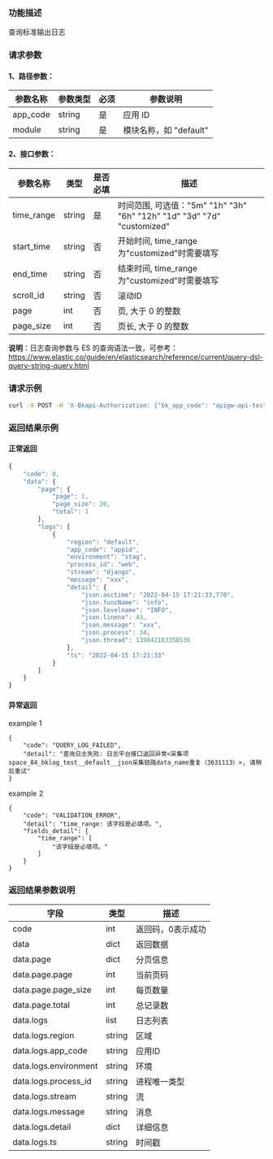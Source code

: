 ### 功能描述
查询标准输出日志

### 请求参数

#### 1、路径参数：

|   参数名称   |    参数类型  |  必须  |     参数说明     |
| ------------ | ------------ | ------ | ---------------- |
| app_code   | string | 是 | 应用 ID |
| module   | string | 是 | 模块名称，如 "default" |

#### 2、接口参数：

| 参数名称 | 类型 | 是否必填 | 描述 |
|------|------| ------ |-------------|
| time_range  | string | 是 | 时间范围, 可选值："5m" "1h" "3h" "6h" "12h" "1d" "3d" "7d" "customized"  |
| start_time  | string | 否 | 开始时间, time_range为"customized"时需要填写|
| end_time    | string | 否 | 结束时间, time_range为"customized"时需要填写 |
| scroll_id   | string | 否 | 滚动ID |
| page        | int    | 否 | 页, 大于 0 的整数 |
| page_size   | int    | 否 | 页长, 大于 0 的整数 |

**说明**：日志查询参数与 ES 的查询语法一致，可参考：https://www.elastic.co/guide/en/elasticsearch/reference/current/query-dsl-query-string-query.html

### 请求示例
```bash
curl -X POST -H 'X-Bkapi-Authorization: {"bk_app_code": "apigw-api-test", "bk_app_secret": "***"}' --insecure 'https://bkapi.example.com/api/bkpaas3/prod/system/applications/{app_code}/modules/{module}/log/structured/list/?time_range=1h'
```

### 返回结果示例
#### 正常返回
```javascript
{
    "code": 0,
    "data": {
        "page": {
            "page": 1,
            "page_size": 20,
            "total": 1
        },
        "logs": [
            {
                "region": "default",
                "app_code": "appid",
                "environment": "stag",
                "process_id": "web",
                "stream": "django",
                "message": "xxx",
                "detail": {
                    "json.asctime": "2022-04-15 17:21:33,770",
                    "json.funcName": "info",
                    "json.levelname": "INFO",
                    "json.lineno": 43,
                    "json.message": "xxx",
                    "json.process": 34,
                    "json.thread": 139842183358536
                },
                "ts": "2022-04-15 17:21:33"
            }
        ]
    }
}
```

#### 异常返回
example 1
```
{
    "code": "QUERY_LOG_FAILED",
    "detail": "查询日志失败: 日志平台接口返回异常<采集项space_84_bklog_test__default__json采集链路data_name重复（3631113）>, 请稍后重试"
}
```
example 2
```
{
    "code": "VALIDATION_ERROR",
    "detail": "time_range: 该字段是必填项。",
    "fields_detail": {
        "time_range": [
            "该字段是必填项。"
        ]
    }
}
```

### 返回结果参数说明

| 字段 |   类型 |  描述 |
| ------ | ------ | ------ |
| code | int | 返回码，0表示成功 |
| data | dict | 返回数据 |
| data.page | dict | 分页信息 |
| data.page.page | int | 当前页码 |
| data.page.page_size | int | 每页数量 |
| data.page.total | int | 总记录数 |
| data.logs | list | 日志列表 |
| data.logs.region | string | 区域 |
| data.logs.app_code | string | 应用ID |
| data.logs.environment | string | 环境 |
| data.logs.process_id | string | 进程唯一类型 |
| data.logs.stream | string | 流 |
| data.logs.message | string | 消息 |
| data.logs.detail | dict | 详细信息 |
| data.logs.ts | string | 时间戳 |